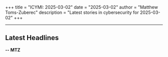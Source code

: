 +++
title = "ICYMI: 2025-03-02"
date = "2025-03-02"
author = "Matthew Toms-Zuberec"
description = "Latest stories in cybersecurity for 2025-03-02"
+++

---------------------------------------------------------------------------
## Latest Headlines
**-- MTZ**